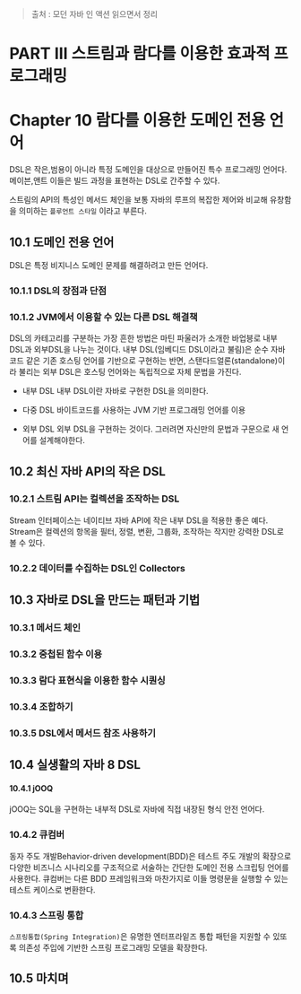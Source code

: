 > 출처 : 모던 자바 인 액션 읽으면서 정리

# PART Ⅲ 스트림과 람다를 이용한 효과적 프로그래밍
# Chapter 10 람다를 이용한 도메인 전용 언어
DSL은 작은,범용이 아니라 특정 도메인을 대상으로 만들어진 특수 프로그래밍 언어다.
메이븐,앤트 이들은 빌드 과정을 표현하는 DSL로 간주할 수 있다.

스트림의 API의 특성인 메서드 체인을 보통 자바의 루프의 복잡한 제어와 비교해 유창함을 의미하는 
`플루언트 스타일` 이라고 부른다.

## 10.1 도메인 전용 언어
DSL은 특정 비지니스 도메인 문제를 해결하려고 만든 언어다.

### 10.1.1 DSL의 장점과 단점
### 10.1.2 JVM에서 이용할 수 있는 다른 DSL 해결책
DSL의 카테고리를 구분하는 가장 흔한 방법은 마틴 파울러가 소개한 바업븡로 내부DSL과 외부DSL을 나누는 것이다.
내부 DSL(임베디드 DSL이라고 불림)은 순수 자바코드 같은 기존 호스팅 언어를 기반으로 구현하는 반면, 
스탠다드얼론(standalone)이라 불리는 외부 DSL은 호스팅 언어와는 독립적으로 자체 문법을 가진다.

- 내부 DSL
내부 DSL이란 자바로 구현한 DSL을 의미한다.

- 다중 DSL
바이트코드를 사용하는 JVM 기반 프로그래밍 언어를 이용

- 외부 DSL
외부 DSL을 구현하는 것이다. 그러려면 자신만의 문법과 구문으로 새 언어를 설계해야한다.

## 10.2 최신 자바 API의 작은 DSL
### 10.2.1 스트림 API는 컬렉션을 조작하는 DSL
Stream 인터페이스는 네이티브 자바 API에 작은 내부 DSL을 적용한 좋은 예다.
Stream은 컬렉션의 항목을 필터, 정렬, 변환, 그룹화, 조작하는 작지만 강력한 DSL로 볼 수 있다.

### 10.2.2 데이터를 수집하는 DSL인 Collectors
## 10.3 자바로 DSL을 만드는 패턴과 기법
### 10.3.1 메서드 체인
### 10.3.2 중첩된 함수 이용
### 10.3.3 람다 표현식을 이용한 함수 시퀀싱
### 10.3.4 조합하기
### 10.3.5 DSL에서 메서드 참조 사용하기

## 10.4 실생활의 자바 8 DSL
#### 10.4.1 jOOQ
jOOQ는 SQL을 구현하는 내부적 DSL로 자바에 직접 내장된 형식 안전 언어다.

### 10.4.2 큐컴버
동자 주도 개발Behavior-driven development(BDD)은 테스트 주도 개발의 확장으로 다양한 비즈니스 시나리오를 구조적으로
서술하는 간단한 도메인 전용 스크립팅 언어를 사용한다. 큐컴버는 다른 BDD 프레임워크와 마찬가지로 이들 명령문을 실행할 수 있는 테스트 케이스로 변환한다.

### 10.4.3 스프링 통합
`스프링통합(Spring Integration)`은 유명한 엔터프라잍즈 통합 패턴을 지원할 수 있또록 의존성 주입에 기반한 스프링 프로그래밍 모델을 확장한다.

## 10.5 마치며




